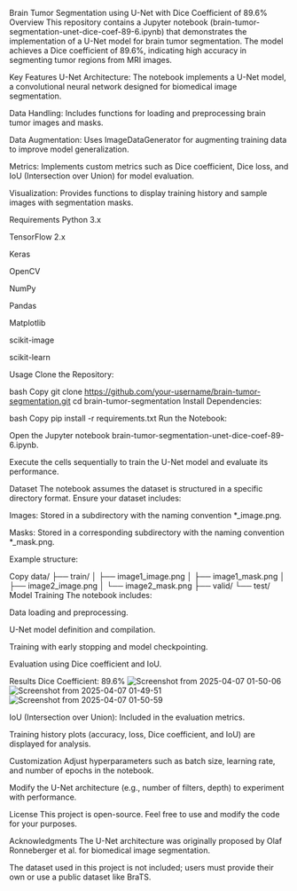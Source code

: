 Brain Tumor Segmentation using U-Net with Dice Coefficient of 89.6%
Overview
This repository contains a Jupyter notebook (brain-tumor-segmentation-unet-dice-coef-89-6.ipynb) that demonstrates the implementation of a U-Net model for brain tumor segmentation. The model achieves a Dice coefficient of 89.6%, indicating high accuracy in segmenting tumor regions from MRI images.

Key Features
U-Net Architecture: The notebook implements a U-Net model, a convolutional neural network designed for biomedical image segmentation.

Data Handling: Includes functions for loading and preprocessing brain tumor images and masks.

Data Augmentation: Uses ImageDataGenerator for augmenting training data to improve model generalization.

Metrics: Implements custom metrics such as Dice coefficient, Dice loss, and IoU (Intersection over Union) for model evaluation.

Visualization: Provides functions to display training history and sample images with segmentation masks.

Requirements
Python 3.x

TensorFlow 2.x

Keras

OpenCV

NumPy

Pandas

Matplotlib

scikit-image

scikit-learn

Usage
Clone the Repository:

bash
Copy
git clone https://github.com/your-username/brain-tumor-segmentation.git
cd brain-tumor-segmentation
Install Dependencies:

bash
Copy
pip install -r requirements.txt
Run the Notebook:

Open the Jupyter notebook brain-tumor-segmentation-unet-dice-coef-89-6.ipynb.

Execute the cells sequentially to train the U-Net model and evaluate its performance.

Dataset
The notebook assumes the dataset is structured in a specific directory format. Ensure your dataset includes:

Images: Stored in a subdirectory with the naming convention *_image.png.

Masks: Stored in a corresponding subdirectory with the naming convention *_mask.png.

Example structure:

Copy
data/
  ├── train/
  │   ├── image1_image.png
  │   ├── image1_mask.png
  │   ├── image2_image.png
  │   └── image2_mask.png
  ├── valid/
  └── test/
Model Training
The notebook includes:

Data loading and preprocessing.

U-Net model definition and compilation.

Training with early stopping and model checkpointing.

Evaluation using Dice coefficient and IoU.

Results
Dice Coefficient: 89.6%
![Screenshot from 2025-04-07 01-50-06](https://github.com/user-attachments/assets/ba074209-aefb-434b-ac36-4a74c5dd58c8)
![Screenshot from 2025-04-07 01-49-51](https://github.com/user-attachments/assets/d1b4f17c-6ec7-4a32-b95c-a9dac5823c9b)
![Screenshot from 2025-04-07 01-50-59](https://github.com/user-attachments/assets/cb565eb0-3a5e-4739-8a56-4b99eef00892)

IoU (Intersection over Union): Included in the evaluation metrics.

Training history plots (accuracy, loss, Dice coefficient, and IoU) are displayed for analysis.

Customization
Adjust hyperparameters such as batch size, learning rate, and number of epochs in the notebook.

Modify the U-Net architecture (e.g., number of filters, depth) to experiment with performance.

License
This project is open-source. Feel free to use and modify the code for your purposes.

Acknowledgments
The U-Net architecture was originally proposed by Olaf Ronneberger et al. for biomedical image segmentation.

The dataset used in this project is not included; users must provide their own or use a public dataset like BraTS.
